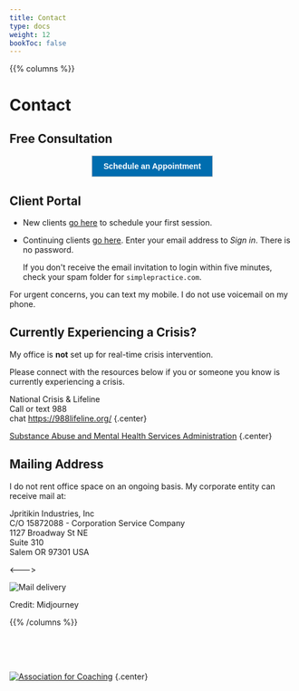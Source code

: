 ```yaml
---
title: Contact
type: docs
weight: 12
bookToc: false
---
```


{{% columns %}}

# Contact

## Free Consultation

<center>
<!-- ScheduleOnce button START -->
<button id="SOIBTN_jpintro" style="background: #006DAF; color: #ffffff; padding: 10px 20px; border: 1px solid #c8c8c8; font: bold 14px Arial; cursor: pointer;" data-height="580" data-psz="00" data-so-page="jpintro" data-delay="1">Schedule an Appointment</button>
<script type="text/javascript" src="https://cdn.oncehub.com/mergedjs/so.js"></script>
<!-- ScheduleOnce button END -->
</center>

## Client Portal

- New clients [go here](https://joshua-pritikin.clientsecure.me/request/service) to schedule your first session.
- Continuing clients [go here](https://joshua-pritikin.clientsecure.me/sign-in).
Enter your email address to *Sign in*. There is no password.

  If you don't receive the email invitation
to login within five minutes, check your spam folder for `simplepractice.com`.

For urgent concerns, you can text my mobile. I do not use voicemail on my phone.

## Currently Experiencing a Crisis?

My office is **not** set up for real-time crisis intervention.

Please connect with the resources below if you or someone you know is currently experiencing a crisis.

National Crisis & Lifeline    
Call or text 988    
chat https://988lifeline.org/
{.center}

[Substance Abuse and Mental Health Services Administration](https://www.samhsa.gov/find-support/in-crisis)
{.center}

## Mailing Address

I do not rent office space on an ongoing basis. My corporate entity can receive mail at:

Jpritikin Industries, Inc  
C/O 15872088 - Corporation Service Company  
1127 Broadway St NE  
Suite 310  
Salem OR 97301 USA

<--->

![Mail delivery](mail-delivery.webp)

Credit: Midjourney

{{% /columns %}}

<br/>
<br/>
<br/>

[![Association for Coaching](/images/ac.webp)](https://www.associationforcoaching.com)
{.center}
